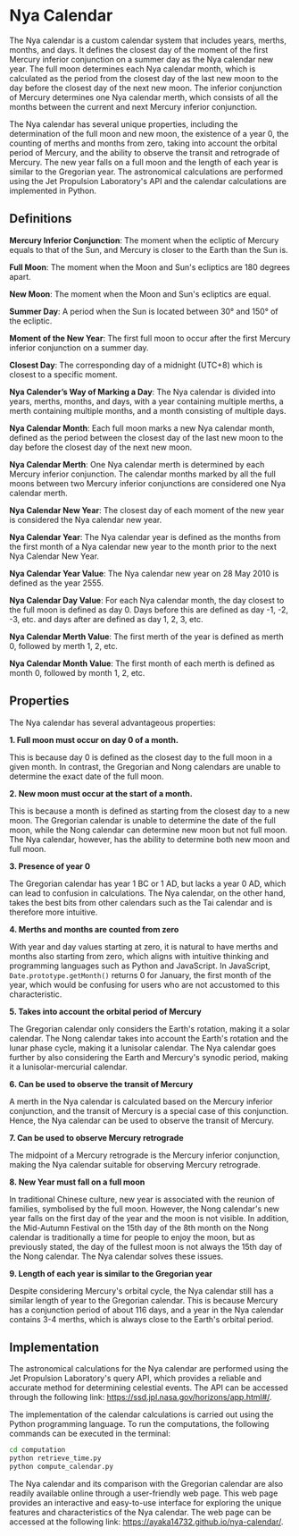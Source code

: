 # Nya Calendar

The Nya calendar is a custom calendar system that includes years, merths, months, and days. It defines the closest day of the moment of the first Mercury inferior conjunction on a summer day as the Nya calendar new year. The full moon determines each Nya calendar month, which is calculated as the period from the closest day of the last new moon to the day before the closest day of the next new moon. The inferior conjunction of Mercury determines one Nya calendar merth, which consists of all the months between the current and next Mercury inferior conjunction.

The Nya calendar has several unique properties, including the determination of the full moon and new moon, the existence of a year 0, the counting of merths and months from zero, taking into account the orbital period of Mercury, and the ability to observe the transit and retrograde of Mercury. The new year falls on a full moon and the length of each year is similar to the Gregorian year. The astronomical calculations are performed using the Jet Propulsion Laboratory's API and the calendar calculations are implemented in Python.

## Definitions

**Mercury Inferior Conjunction**: The moment when the ecliptic of Mercury equals to that of the Sun, and Mercury is closer to the Earth than the Sun is.

**Full Moon**: The moment when the Moon and Sun's ecliptics are 180 degrees apart.

**New Moon**: The moment when the Moon and Sun's ecliptics are equal.

**Summer Day**: A period when the Sun is located between 30° and 150° of the ecliptic.

**Moment of the New Year**: The first full moon to occur after the first Mercury inferior conjunction on a summer day.

**Closest Day**: The corresponding day of a midnight (UTC+8) which is closest to a specific moment.

**Nya Calender’s Way of Marking a Day**: The Nya calendar is divided into years, merths, months, and days, with a year containing multiple merths, a merth containing multiple months, and a month consisting of multiple days.

**Nya Calendar Month**: Each full moon marks a new Nya calendar month, defined as the period between the closest day of the last new moon to the day before the closest day of the next new moon.

**Nya Calendar Merth**: One Nya calendar merth is determined by each Mercury inferior conjunction. The calendar months marked by all the full moons between two Mercury inferior conjunctions are considered one Nya calendar merth.

**Nya Calendar New Year**: The closest day of each moment of the new year is considered the Nya calendar new year.

**Nya Calendar Year**: The Nya calendar year is defined as the months from the first month of a Nya calendar new year to the month prior to the next Nya Calendar New Year.

**Nya Calendar Year Value**: The Nya calendar new year on 28 May 2010 is defined as the year 2555.

**Nya Calendar Day Value**: For each Nya calendar month, the day closest to the full moon is defined as day 0. Days before this are defined as day -1, -2, -3, etc. and days after are defined as day 1, 2, 3, etc.

**Nya Calendar Merth Value**: The first merth of the year is defined as merth 0, followed by merth 1, 2, etc.

**Nya Calendar Month Value**: The first month of each merth is defined as month 0, followed by month 1, 2, etc.

## Properties

The Nya calendar has several advantageous properties:

**1. Full moon must occur on day 0 of a month.**

This is because day 0 is defined as the closest day to the full moon in a given month. In contrast, the Gregorian and Nong calendars are unable to determine the exact date of the full moon.

**2. New moon must occur at the start of a month.**

This is because a month is defined as starting from the closest day to a new moon. The Gregorian calendar is unable to determine the date of the full moon, while the Nong calendar can determine new moon but not full moon. The Nya calendar, however, has the ability to determine both new moon and full moon.

**3. Presence of year 0**

The Gregorian calendar has year 1 BC or 1 AD, but lacks a year 0 AD, which can lead to confusion in calculations. The Nya calendar, on the other hand, takes the best bits from other calendars such as the Tai calendar and is therefore more intuitive.

**4. Merths and months are counted from zero**

With year and day values starting at zero, it is natural to have merths and months also starting from zero, which aligns with intuitive thinking and programming languages such as Python and JavaScript. In JavaScript, `Date.prototype.getMonth()` returns 0 for January, the first month of the year, which would be confusing for users who are not accustomed to this characteristic.

**5. Takes into account the orbital period of Mercury**

The Gregorian calendar only considers the Earth's rotation, making it a solar calendar. The Nong calendar takes into account the Earth's rotation and the lunar phase cycle, making it a lunisolar calendar. The Nya calendar goes further by also considering the Earth and Mercury's synodic period, making it a lunisolar-mercurial calendar.

**6. Can be used to observe the transit of Mercury**

A merth in the Nya calendar is calculated based on the Mercury inferior conjunction, and the transit of Mercury is a special case of this conjunction. Hence, the Nya calendar can be used to observe the transit of Mercury.

**7. Can be used to observe Mercury retrograde**

The midpoint of a Mercury retrograde is the Mercury inferior conjunction, making the Nya calendar suitable for observing Mercury retrograde.

**8. New Year must fall on a full moon**

In traditional Chinese culture, new year is associated with the reunion of families, symbolised by the full moon. However, the Nong calendar's new year falls on the first day of the year and the moon is not visible. In addition, the Mid-Autumn Festival on the 15th day of the 8th month on the Nong calendar is traditionally a time for people to enjoy the moon, but as previously stated, the day of the fullest moon is not always the 15th day of the Nong calendar. The Nya calendar solves these issues.

**9. Length of each year is similar to the Gregorian year**

Despite considering Mercury's orbital cycle, the Nya calendar still has a similar length of year to the Gregorian calendar. This is because Mercury has a conjunction period of about 116 days, and a year in the Nya calendar contains 3-4 merths, which is always close to the Earth's orbital period.

## Implementation

The astronomical calculations for the Nya calendar are performed using the Jet Propulsion Laboratory's query API, which provides a reliable and accurate method for determining celestial events. The API can be accessed through the following link: <https://ssd.jpl.nasa.gov/horizons/app.html#/>.

The implementation of the calendar calculations is carried out using the Python programming language. To run the computations, the following commands can be executed in the terminal:

```sh
cd computation
python retrieve_time.py
python compute_calendar.py
```

The Nya calendar and its comparison with the Gregorian calendar are also readily available online through a user-friendly web page. This web page provides an interactive and easy-to-use interface for exploring the unique features and characteristics of the Nya calendar. The web page can be accessed at the following link: <https://ayaka14732.github.io/nya-calendar/>.
